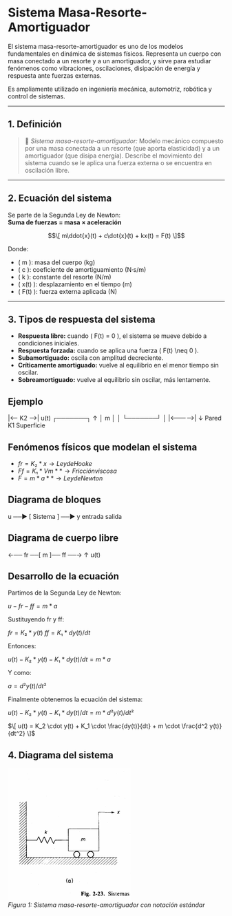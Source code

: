 # Sistema Masa-Resorte-Amortiguador

El sistema masa-resorte-amortiguador es uno de los modelos fundamentales en dinámica de sistemas físicos. Representa un cuerpo con masa conectado a un resorte y a un amortiguador, y sirve para estudiar fenómenos como vibraciones, oscilaciones, disipación de energía y respuesta ante fuerzas externas.

Es ampliamente utilizado en ingeniería mecánica, automotriz, robótica y control de sistemas.

---

## 1. Definición

>🔑 *Sistema masa-resorte-amortiguador:* Modelo mecánico compuesto por una masa conectada a un resorte (que aporta elasticidad) y a un amortiguador (que disipa energía). Describe el movimiento del sistema cuando se le aplica una fuerza externa o se encuentra en oscilación libre.

---

## 2. Ecuación del sistema

Se parte de la Segunda Ley de Newton:  
**Suma de fuerzas = masa × aceleración**

$$\[
m\ddot{x}(t) + c\dot{x}(t) + kx(t) = F(t)
\]$$

Donde:
- \( m \): masa del cuerpo (kg)
- \( c \): coeficiente de amortiguamiento (N·s/m)
- \( k \): constante del resorte (N/m)
- \( x(t) \): desplazamiento en el tiempo (m)
- \( F(t) \): fuerza externa aplicada (N)

---

## 3. Tipos de respuesta del sistema

- **Respuesta libre:** cuando \( F(t) = 0 \), el sistema se mueve debido a condiciones iniciales.
- **Respuesta forzada:** cuando se aplica una fuerza \( F(t) \neq 0 \).
- **Subamortiguado:** oscila con amplitud decreciente.
- **Críticamente amortiguado:** vuelve al equilibrio en el menor tiempo sin oscilar.
- **Sobreamortiguado:** vuelve al equilibrio sin oscilar, más lentamente.



## Ejemplo


 |<-- K2 -->|       u(t)
   ┌───────┐   ↑
   │   m   │   │
   └───────┘   │
   |<----->|   ↓
   Pared   K1   Superficie



## Fenómenos físicos que modelan el sistema

- $fr = K₂ * x→ Ley de Hooke$
- $Ff = K₁ * Vm** → Fricción viscosa$
- $F = m * a** → Ley de Newton$



## Diagrama de bloques


u ──► [ Sistema ] ──► y
     entrada       salida




## Diagrama de cuerpo libre


←── fr ──[ m ]── ff ──→
          ↑
         u(t)


## Desarrollo de la ecuación

Partimos de la Segunda Ley de Newton:


$u - fr - ff = m * a$


Sustituyendo fr y ff:

$fr = K₂ * y(t)$
$ff = K₁ * dy(t)/dt$


Entonces:


$u(t) - K₂ * y(t) - K₁ * dy(t)/dt = m * a$


Y como:


$a = d²y(t)/dt²$


Finalmente obtenemos la ecuación del sistema:


$u(t) - K₂ * y(t) - K₁ * dy(t)/dt = m * d²y(t)/dt²$

$\[
u(t) = K_2 \cdot y(t) + K_1 \cdot \frac{dy(t)}{dt} + m \cdot \frac{d^2 y(t)}{dt^2}
\]$



## 4. Diagrama del sistema

![Diagrama MRA](https://github.com/JhonyCasas/Sistemas-Din-micos-/blob/main/Imagenes%20Apuntes/2025-04-07%20155735.png)  
*Figura 1: Sistema masa-resorte-amortiguador con notación estándar*


